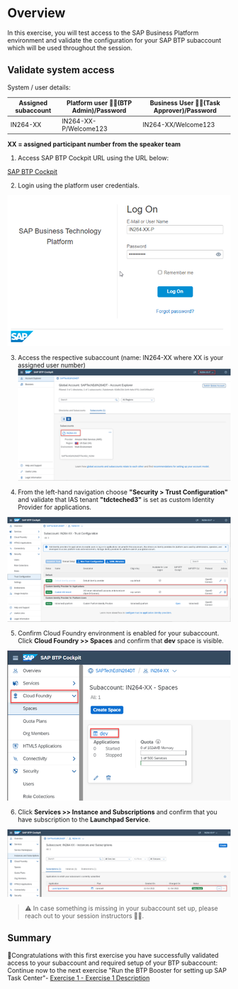 # Overview

In this exercise, you will test access to the SAP Business Platform environment and validate the configuration for your SAP BTP subaccount which will be used throughout the session.

## Validate system access

System / user details:

| Assigned subaccount|Platform user 👷‍♂️(BTP Admin)/Password|Business User 👩‍💼(Task Approver)/Password|
| ------------- |-------------| -----|
| IN264-XX| IN264-XX-P/Welcome123| IN264-XX/Welcome123|

**XX = assigned participant number from the speaker team**

1. Access SAP BTP Cockpit URL using the URL below:

[SAP BTP Cockpit](https://cockpit.eu10.hana.ondemand.com/cockpit/?idp=tdcteched3.accounts.ondemand.com#/globalaccount/62d9c33d-1b44-4afa-9751-2cb0165ba817)

2. Login using the platform user credentials.

![](/exercises/ex0/images/Ex0-1.png)

3. Access the respective subaccount (name: IN264-XX where XX is your assigned user number)
![](/exercises/ex0/images/btp_ga_view.png)

4. From the left-hand navigation choose **"Security > Trust Configuration"** and validate that IAS tenant **"tdcteched3"** is set as custom Identity Provider for applications.

![](/exercises/ex0/images/trust_check.png)

5. Confirm Cloud Foundry environment is enabled for your subaccount.  Click **Cloud Foundry >> Spaces** and confirm that **dev** space is visible.

![](/exercises/ex0/images/cf_check.png)

6. Click **Services >> Instance and Subscriptions** and confirm that you have subscription to the **Launchpad Service**.

![](/exercises/ex0/images/lp_check.png)

> ⚠ In case something is missing in your subaccount set up, please reach out to your session instructors 👩‍🏫.

## Summary

🎉Congratulations with this first exercise you have successfully validated access to your subaccount and required setup of your BTP subaccount:
Continue now to the next exercise "Run the BTP Booster for setting up SAP Task Center"- [Exercise 1 - Exercise 1 Description](../ex1/README.md)
